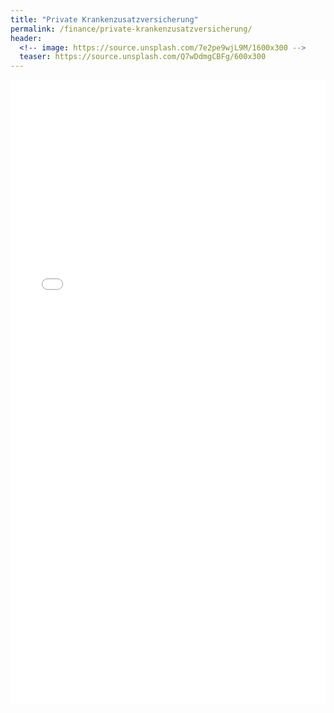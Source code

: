 ```yaml
---
title: "Private Krankenzusatzversicherung"
permalink: /finance/private-krankenzusatzversicherung/
header:
  <!-- image: https://source.unsplash.com/7e2pe9wjL9M/1600x300 -->
  teaser: https://source.unsplash.com/Q7wDdmgCBFg/600x300
---
```


<iframe src="//a.partner-versicherung.de/click.php?partner_id=111111&ad_id=16&insurance_id=7" width="100%" height="1000" name="vergleich" marginwidth="0" marginheight="0" border="0" frameborder="0" scrolling="no"></iframe>
